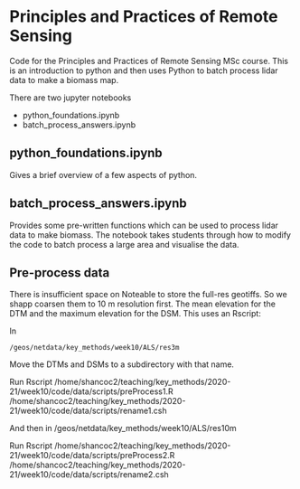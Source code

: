 # Principles and Practices of Remote Sensing

Code for the Principles and Practices of Remote Sensing MSc course. This is an introduction to python and then uses Python to batch process lidar data to make a biomass map.

There are two jupyter notebooks

* python\_foundations.ipynb
* batch\_process\_answers.ipynb


## python\_foundations.ipynb

Gives a brief overview of a few aspects of python.



## batch\_process\_answers.ipynb

Provides some pre-written functions which can be used to process lidar data to make biomass. The notebook takes students through how to modify the code to batch process a large area and visualise the data.



## Pre-process data

There is insufficient space on Noteable to store the full-res geotiffs. So we shapp coarsen them to 10 m resolution first. The mean elevation for the DTM and the maximum elevation for the DSM. This uses an Rscript:

In

    /geos/netdata/key_methods/week10/ALS/res3m



Move the DTMs and DSMs to a subdirectory with that name.

Run
    Rscript /home/shancoc2/teaching/key_methods/2020-21/week10/code/data/scripts/preProcess1.R
    /home/shancoc2/teaching/key_methods/2020-21/week10/code/data/scripts/rename1.csh

And then in
    /geos/netdata/key_methods/week10/ALS/res10m

Run
    Rscript /home/shancoc2/teaching/key_methods/2020-21/week10/code/data/scripts/preProcess2.R
    /home/shancoc2/teaching/key_methods/2020-21/week10/code/data/scripts/rename2.csh

